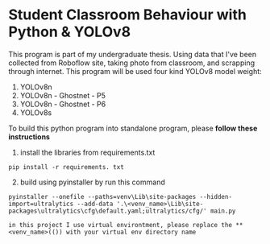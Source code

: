 # Student Classroom Behaviour with Python & YOLOv8

This program is part of my undergraduate thesis. Using data that I've been collected from Roboflow site, taking photo from classroom, and scrapping through internet. This program will be used four kind YOLOv8 model weight:

1. YOLOv8n
2. YOLOv8n - Ghostnet - P5
3. YOLOv8n - Ghostnet - P6
4. YOLOv8s

To build this python program into standalone program, please **follow these instructions**

1. install the libraries from requirements.txt

```shell
pip install -r requirements. txt
```

2. build using pyinstaller by run this command

```shell
pyinstaller --onefile --paths=venv\Lib\site-packages --hidden-import=ultralytics --add-data '.\<venv_name>\Lib\site-packages\ultralytics\cfg\default.yaml;ultralytics/cfg/' main.py
```

    in this project I use virtual environtment, please replace the **<venv_name>(()) with your virtual env directory name
